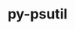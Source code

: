---
title: "py-psutil"
layout: cache
categories: [package, develop-2025-05-04]
meta: {"compilers": ["apple-clang@16.0.0", "gcc@11.1.0", "gcc@11.4.0", "gcc@13.2.0", "gcc@7.5.0", "intel-oneapi-compilers@2025.1.0"], "num_specs": 13, "num_specs_by_stack": {"data-vis-sdk": 1, "e4s": 3, "e4s-neoverse-v2": 2, "e4s-oneapi": 1, "ml-darwin-aarch64-mps": 1, "ml-linux-aarch64-cpu": 2, "ml-linux-aarch64-cuda": 2, "ml-linux-x86_64-cpu": 2, "ml-linux-x86_64-cuda": 2, "radiuss": 1, "root": 13}, "oss": ["sequoia", "ubuntu18.04", "ubuntu20.04", "ubuntu22.04", "ubuntu24.04"], "platforms": ["darwin", "linux"], "stacks": ["data-vis-sdk", "e4s", "e4s-neoverse-v2", "e4s-oneapi", "ml-darwin-aarch64-mps", "ml-linux-aarch64-cpu", "ml-linux-aarch64-cuda", "ml-linux-x86_64-cpu", "ml-linux-x86_64-cuda", "radiuss", "root"], "targets": ["aarch64", "neoverse_v2", "x86_64_v3"], "versions": ["6.1.1"]}
spec_details: [{"compiler": "gcc@11.4.0", "hash": "35xcuu37fpt3ldx2vm6oxb2w7tyybizq", "os": "ubuntu22.04", "platform": "linux", "size": "-", "stacks": ["e4s", "root"], "target": "x86_64_v3", "variants": ["build_system=python_pip"], "versions": ["6.1.1"]}, {"compiler": "gcc@11.1.0", "hash": "44ushnmhgd7uxm5lskuhdxdtow7jaak2", "os": "ubuntu20.04", "platform": "linux", "size": "-", "stacks": ["data-vis-sdk", "root"], "target": "x86_64_v3", "variants": ["build_system=python_pip"], "versions": ["6.1.1"]}, {"compiler": "gcc@11.4.0", "hash": "byatgio4gkhp32jsh4lafw2enbuo7bij", "os": "ubuntu22.04", "platform": "linux", "size": "-", "stacks": ["e4s", "root"], "target": "x86_64_v3", "variants": ["build_system=python_pip"], "versions": ["6.1.1"]}, {"compiler": "intel-oneapi-compilers@2025.1.0", "hash": "c3fvubtknbq5qzq7x672rs3ezu5rrgcv", "os": "ubuntu22.04", "platform": "linux", "size": "-", "stacks": ["e4s-oneapi", "root"], "target": "x86_64_v3", "variants": ["build_system=python_pip"], "versions": ["6.1.1"]}, {"compiler": "gcc@13.2.0", "hash": "fbl7sxiqp7sqfug5zlclbmmrtmy6vlmg", "os": "ubuntu24.04", "platform": "linux", "size": "-", "stacks": ["ml-linux-aarch64-cpu", "ml-linux-aarch64-cuda", "root"], "target": "aarch64", "variants": ["build_system=python_pip"], "versions": ["6.1.1"]}, {"compiler": "gcc@11.4.0", "hash": "j452popvmzjcbza47kejmvjtp3ww3oqm", "os": "ubuntu22.04", "platform": "linux", "size": "-", "stacks": ["e4s-neoverse-v2", "root"], "target": "neoverse_v2", "variants": ["build_system=python_pip"], "versions": ["6.1.1"]}, {"compiler": "gcc@13.2.0", "hash": "lm6yfwj76zbdzw6lhx7gcnwzfz6ioa77", "os": "ubuntu24.04", "platform": "linux", "size": "-", "stacks": ["ml-linux-aarch64-cpu", "ml-linux-aarch64-cuda", "root"], "target": "aarch64", "variants": ["build_system=python_pip"], "versions": ["6.1.1"]}, {"compiler": "gcc@7.5.0", "hash": "mlkb2ct7r3dk6akzl54u6f3q3inm5v5z", "os": "ubuntu18.04", "platform": "linux", "size": "-", "stacks": ["radiuss", "root"], "target": "x86_64_v3", "variants": ["build_system=python_pip"], "versions": ["6.1.1"]}, {"compiler": "gcc@13.2.0", "hash": "npqfzmvz7gkzif5rtw73yeuggl5y7fut", "os": "ubuntu24.04", "platform": "linux", "size": "-", "stacks": ["ml-linux-x86_64-cpu", "ml-linux-x86_64-cuda", "root"], "target": "x86_64_v3", "variants": ["build_system=python_pip"], "versions": ["6.1.1"]}, {"compiler": "gcc@11.4.0", "hash": "t72isexgdmz7ifynnvz76zs64oilcqh5", "os": "ubuntu22.04", "platform": "linux", "size": "-", "stacks": ["e4s", "root"], "target": "x86_64_v3", "variants": ["build_system=python_pip"], "versions": ["6.1.1"]}, {"compiler": "gcc@13.2.0", "hash": "vbzhvapr3fxmiscz3yamvijeq6jimgdp", "os": "ubuntu24.04", "platform": "linux", "size": "-", "stacks": ["ml-linux-x86_64-cpu", "ml-linux-x86_64-cuda", "root"], "target": "x86_64_v3", "variants": ["build_system=python_pip"], "versions": ["6.1.1"]}, {"compiler": "apple-clang@16.0.0", "hash": "vo4glgfs4ch2dsjy42m7htdug6pk4bfs", "os": "sequoia", "platform": "darwin", "size": "-", "stacks": ["ml-darwin-aarch64-mps", "root"], "target": "aarch64", "variants": ["build_system=python_pip"], "versions": ["6.1.1"]}, {"compiler": "gcc@11.4.0", "hash": "zdsgqoxwterzi3nsc7i2pwak6yr56lzq", "os": "ubuntu22.04", "platform": "linux", "size": "-", "stacks": ["e4s-neoverse-v2", "root"], "target": "neoverse_v2", "variants": ["build_system=python_pip"], "versions": ["6.1.1"]}]
---